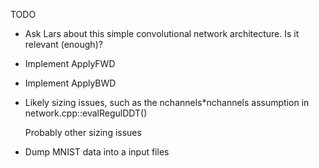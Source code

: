 TODO 

- Ask Lars about this simple convolutional network architecture.  Is it relevant (enough)?

- Implement ApplyFWD

- Implement ApplyBWD
   
- Likely sizing issues, such as the nchannels*nchannels assumption in 
   network.cpp::evalRegulDDT()

   Probably other sizing issues


- Dump MNIST data into a input files

